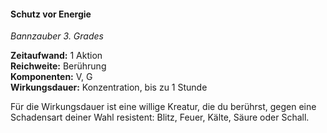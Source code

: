 #### Schutz vor Energie
<!-- markdownlint-disable link-image-reference-definitions -->
<!-- spell-checker:words added amount avoids casting concentration damage different duration emphasis ends english false formula hour halves hours kommagetrennt mechanics minutes reaction ritual same saving school somatic special spell throw true wording wotc -->
[_metadata_:spell_name]:- "Schutz vor Energie"
[_metadata_:spell_name_english]:- "Protection from Energy"
[_metadata_:spell_school]:- "Bannzauber"
[_metadata_:spell_level]:- "3"
[_metadata_:casting_time_amount]:- "1"
<!-- "action", "bonus action", "reaction", "minute", "minutes", "hour", "hours" -->
[_metadata_:casting_time_unit]:- "Aktion"
<!-- "true" oder "false" -->
[_metadata_:ritual]:- "false"
[_metadata_:range]:- "Berührung"
[_metadata_:target]:- "eine willige Kreatur"
<!-- "true" oder "false" -->
[_metadata_:components_verbal]:- "true"
<!-- "true" oder "false" -->
[_metadata_:components_somatic]:- "true"
<!-- "true" oder "false" -->
[_metadata_:components_material]:- "false"
<!-- "true" oder "false" -->
[_metadata_:concentration]:- "true"
[_metadata_:duration]:- "1 Stunde"
<!-- "mechanics_same_wording_same", "mechanics_same_wording_different", "mechanics_different_wording_different" oder "added" -->
[_metadata_:compared_to_wotc_srd_5.1]:- "mechanics_same_wording_same"
<!-- "mechanics_same_wording_different", "mechanics_different_wording_different" oder "added" -->
[_metadata_:compared_to_a5e_srd]:- "???"
<!-- markdownlint-disable-next-line no-emphasis-as-heading -->
_Bannzauber 3. Grades_

**Zeitaufwand:** 1 Aktion \
**Reichweite:** Berührung \
**Komponenten:** V, G \
**Wirkungsdauer:** Konzentration, bis zu 1 Stunde

Für die Wirkungsdauer ist eine willige Kreatur, die du berührst, gegen eine Schadensart deiner Wahl resistent: Blitz, Feuer, Kälte, Säure oder Schall.
